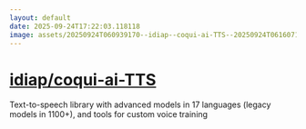 ```yaml
---
layout: default
date: 2025-09-24T17:22:03.118118
image: assets/20250924T060939170--idiap--coqui-ai-TTS--20250924T061607119--cropped.png
---
```


# [idiap/coqui-ai-TTS](https://github.com/idiap/coqui-ai-TTS)

Text-to-speech library with advanced models in 17 languages (legacy models in 1100+), and tools for custom voice training
